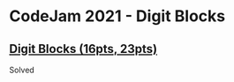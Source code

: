 # CodeJam 2021 - Digit Blocks

## [Digit Blocks (16pts, 23pts)](https://codingcompetitions.withgoogle.com/codejam/round/0000000000435baf/00000000007ae37b)

Solved
